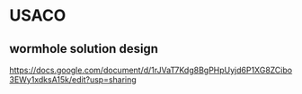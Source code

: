 # USACO

## wormhole solution design
https://docs.google.com/document/d/1rJVaT7Kdg8BgPHpUyjd6P1XG8ZCibo3EWy1xdksA15k/edit?usp=sharing
